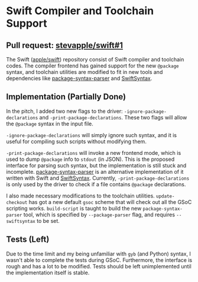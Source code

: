 # Swift Compiler and Toolchain Support

## Pull request: [stevapple/swift#1](https://github.com/stevapple/swift/pull/1)

The Swift ([apple/swift](https://github.com/apple/swift)) repository consist of Swift compiler and toolchain codes.  The compiler frontend has gained support for the new `@package` syntax, and toolchain utilities are modified to fit in new tools and dependencies like [package-syntax-parser](https://github.com/stevapple/package-syntax-parser) and [SwiftSyntax](https://github.com/apple/swift-syntax).

## Implementation (Partially Done)

In the pitch, I added two new flags to the driver: `-ignore-package-declarations` and `-print-package-declarations`. These two flags will allow the `@package` syntax in the input file.

`-ignore-package-declarations` will simply ignore such syntax, and it is useful for compiling such scripts without modifying them.

`-print-package-declarations` will invoke a new frontend mode, which is used to dump `@package` info to `stdout` (in JSON).  This is the proposed interface for parsing such syntax, but the implementation is still stuck and incomplete.  [package-syntax-parser](/package-syntax-parser/README.md) is an alternative implementation of it written with Swift and [SwiftSyntax](https://github.com/apple/swift-syntax).  Currently, `-print-package-declarations` is only used by the driver to check if a file contains `@package` declarations.

I also made necessary modifications to the toolchain utilities.  `update-checkout` has got a new default `gsoc` scheme that will check out all the GSoC scripting works.  `build-script` is taught to build the new `package-syntax-parser` tool, which is specified by `--package-parser` flag, and requires `--swiftsyntax` to be set.

## Tests (Left)

Due to the time limit and my being unfamiliar with `gyb` (and Python) syntax, I wasn't able to complete the tests during GSoC. Furthermore, the interface is rough and has a lot to be modified.  Tests should be left unimplemented until the implementation itself is stable.
